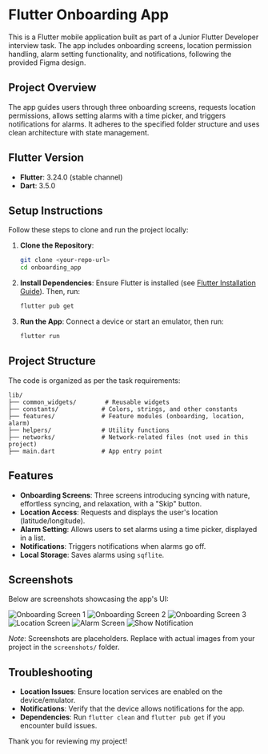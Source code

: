 # Flutter Onboarding App

This is a Flutter mobile application built as part of a Junior Flutter Developer interview task. The app includes onboarding screens, location permission handling, alarm setting functionality, and notifications, following the provided Figma design.

## Project Overview
The app guides users through three onboarding screens, requests location permissions, allows setting alarms with a time picker, and triggers notifications for alarms. It adheres to the specified folder structure and uses clean architecture with state management.

## Flutter Version
- **Flutter**: 3.24.0 (stable channel)
- **Dart**: 3.5.0

## Setup Instructions
Follow these steps to clone and run the project locally:

1. **Clone the Repository**:
   ```bash
   git clone <your-repo-url>
   cd onboarding_app
   ```

2. **Install Dependencies**:
   Ensure Flutter is installed (see [Flutter Installation Guide](https://flutter.dev/docs/get-started/install)). Then, run:
   ```bash
   flutter pub get
   ```



3. **Run the App**:
   Connect a device or start an emulator, then run:
   ```bash
   flutter run
   ```



## Project Structure
The code is organized as per the task requirements:
```
lib/
├── common_widgets/        # Reusable widgets
├── constants/            # Colors, strings, and other constants
├── features/             # Feature modules (onboarding, location, alarm)
├── helpers/              # Utility functions
├── networks/             # Network-related files (not used in this project)
├── main.dart             # App entry point
```

## Features
- **Onboarding Screens**: Three screens introducing syncing with nature, effortless syncing, and relaxation, with a "Skip" button.
- **Location Access**: Requests and displays the user's location (latitude/longitude).
- **Alarm Setting**: Allows users to set alarms using a time picker, displayed in a list.
- **Notifications**: Triggers notifications when alarms go off.
- **Local Storage**: Saves alarms using `sqflite`.

## Screenshots
Below are screenshots showcasing the app's UI:

![Onboarding Screen 1](screenshots/onboard1.jpeg)
![Onboarding Screen 2](screenshots/onboard2.jpeg)
![Onboarding Screen 3](screenshots/onboard3.jpeg)
![Location Screen](screenshots/welcome.jpeg)
![Alarm Screen](screenshots/alarm.jpeg)
![Show Notification](screenshots/notification.jpeg)

*Note*: Screenshots are placeholders. Replace with actual images from your project in the `screenshots/` folder.



## Troubleshooting
- **Location Issues**: Ensure location services are enabled on the device/emulator.
- **Notifications**: Verify that the device allows notifications for the app.
- **Dependencies**: Run `flutter clean` and `flutter pub get` if you encounter build issues.



Thank you for reviewing my project!